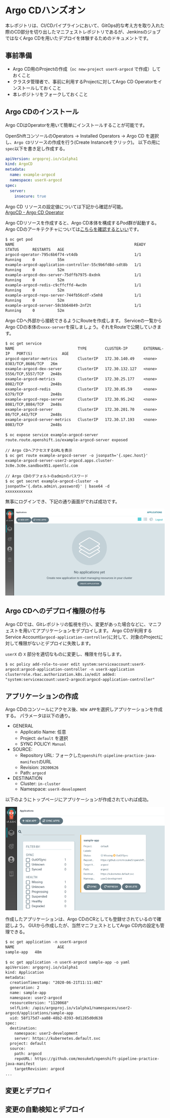 # Argo CDハンズオン
本レポジトリは、CI/CDパイプラインにおいて、GitOps的な考え方を取り入れた際のCD部分を切り出したマニフェストレポジトリであるが、JenkinsのジョブではなくArgo CDを用いたデプロイを体験するためのドキュメントです。

## 事前準備
- Argo CD用のProjectの作成（`oc new-project userX-argocd` で作成）しておくこと
- クラスタ管理者で、事前に利用するProjectに対してArgo CD Operatorをインストールしておくこと
- 本レポジトリをフォークしておくこと

## Argo CDのインストール
Argo CDはOperatorを用いて簡単にインストールすることが可能です。

OpenShiftコンソールのOperators -> Installed Operators -> Argo CD を選択し、`Argo CD`リソースの作成を行う(Create Instanceをクリック)。
以下の用に`spec`以下を書き足し作成する。

```yaml
apiVersion: argoproj.io/v1alpha1
kind: ArgoCD
metadata:
  name: example-argocd
  namespace: userX-argocd
spec:
  server:
    insecure: true
```

Argo CD リソースの設定値については下記から確認が可能。  
[ArgoCD - Argo CD Operator](https://argocd-operator.readthedocs.io/en/latest/reference/argocd/)

Argo CDリソースを作成すると、Argo CD本体を構成するPod群が起動する。
Argo CDのアーキテクチャについては[こちらを確認するといい](https://argoproj.github.io/argo-cd/operator-manual/architecture/)です。

```
$ oc get pod
NAME                                                     READY   STATUS      RESTARTS   AGE
argocd-operator-795c6b6f74-vt4db                         1/1     Running     0          55m
example-argocd-application-controller-55c9b6fd8d-sdt8b   1/1     Running     0          52m
example-argocd-dex-server-75dffb7975-8xdnk               1/1     Running     0          52m
example-argocd-redis-c9cffcffd-4wc8n                     1/1     Running     0          52m
example-argocd-repo-server-744fb56cdf-x5mh8              1/1     Running     0          52m
example-argocd-server-58cbb64849-2nf2t                   1/1     Running     0          52m
```

Argo CDへ外部から接続できるようにRouteを作成します。
Serviceの一覧からArgo CDの本体の`xxxx-server`を探しましょう。それをRouteで公開していきます。

```
$ oc get service
NAME                            TYPE        CLUSTER-IP       EXTERNAL-IP   PORT(S)             AGE
argocd-operator-metrics         ClusterIP   172.30.140.49    <none>        8383/TCP,8686/TCP   26m
example-argocd-dex-server       ClusterIP   172.30.132.127   <none>        5556/TCP,5557/TCP   2m48s
example-argocd-metrics          ClusterIP   172.30.25.177    <none>        8082/TCP            2m48s
example-argocd-redis            ClusterIP   172.30.85.59     <none>        6379/TCP            2m48s
example-argocd-repo-server      ClusterIP   172.30.95.242    <none>        8081/TCP,8084/TCP   2m48s
example-argocd-server           ClusterIP   172.30.201.70    <none>        80/TCP,443/TCP      2m48s
example-argocd-server-metrics   ClusterIP   172.30.17.193    <none>        8083/TCP            2m48s

$ oc expose service example-argocd-server
route.route.openshift.io/example-argocd-server exposed

// Argo CDへアクセスするURLを表示
$ oc get route example-argocd-server -o jsonpath='{.spec.host}'
example-argocd-server-user2-argocd.apps.cluster-3c0e.3c0e.sandbox951.opentlc.com

// Argo CDのデフォルトのadminのパスワード
$ oc get secret example-argocd-cluster -o jsonpath='{.data.admin\.password}' | base64 -d
xxxxxxxxxxxx
```

無事にログインでき、下記の通り画面がでれば成功です。

![argocd-top-page](images/argocd-top-page.png)

## Argo CDへのデプロイ権限の付与
Argo CDでは、Gitレポジトリの監視を行い、変更があった場合などに、マニフェストを用いてアプリケーションをデプロイします。
Argo CDが利用するService Account(`argocd-application-controller`)に対して、対象のProjectに対して権限がないとデプロイに失敗します。

`userX` の `X` 部分を適切なものに変更し、権限を付与します。

```
$ oc policy add-role-to-user edit system:serviceaccount:userX-argocd:argocd-application-controller -n userX-application
clusterrole.rbac.authorization.k8s.io/edit added: "system:serviceaccount:user2-argocd:argocd-application-controller"
```

## アプリケーションの作成
Argo CDのコンソールにアクセス後、`NEW APP`を選択しアプリケーションを作成する。
パラメータは以下の通り。

- GENERAL
    - Applicatio Name: 任意
    - Project: `default` を選択
    - SYNC POLICY: `Manual`
- SOURCE:
    - Repository URL: フォークした`openshift-pipeline-practice-java-manifest`のURL
    - Revision: `20200626`
    - Path: `argocd`
- DESTINATION
    - Cluster: `in-cluster`
    - Namespace: `userX-development`

以下のようにトップページにアプリケーションが作成されていれば成功。

![argocd-create-app](images/argocd-create-app.png)


作成したアプリケーションは、Argo CDのCRとしても登録せされているので確認しよう。
GUIから作成したが、当然マニフェストとしてArgo CD内の設定も管理できる。

```
$ oc get application -n userX-argocd
NAME                   AGE
sample-app   48m

$ oc get application -n userX-argocd sample-app -o yaml
apiVersion: argoproj.io/v1alpha1
kind: Application
metadata:
  creationTimestamp: "2020-06-21T11:11:40Z"
  generation: 2
  name: sample-app
  namespace: user2-argocd
  resourceVersion: "1120068"
  selfLink: /apis/argoproj.io/v1alpha1/namespaces/user2-argocd/applications/sample-app
  uid: 58f175d7-aa08-48b2-8393-0d1285d0d638
spec:
  destination:
    namespace: user2-development
    server: https://kubernetes.default.svc
  project: default
  source:
    path: argocd
    repoURL: https://github.com/mosuke5/openshift-pipeline-practice-java-manifest
    targetRevision: argocd
...
```

## 変更とデプロイ

## 変更の自動検知とデプロイ